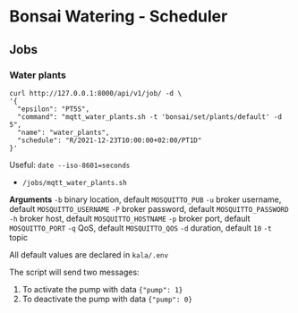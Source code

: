 # Bonsai Watering - Scheduler

## Jobs

### Water plants
```shell
curl http://127.0.0.1:8000/api/v1/job/ -d \
'{
  "epsilon": "PT5S",
  "command": "mqtt_water_plants.sh -t 'bonsai/set/plants/default' -d 5",
  "name": "water_plants",
  "schedule": "R/2021-12-23T10:00:00+02:00/PT1D"
}'
```
Useful: `date --iso-8601=seconds`

- `/jobs/mqtt_water_plants.sh`

**Arguments**
`-b` binary location, default `MOSQUITTO_PUB`
`-u` broker username, default `MOSQUITTO_USERNAME`
`-P` broker password, default `MOSQUITTO_PASSWORD`
`-h` broker host, default `MOSQUITTO_HOSTNAME`
`-p` broker port, default `MOSQUITTO_PORT`
`-q` QoS, default `MOSQUITTO_QOS`
`-d` duration, default `10`
`-t` topic

All default values are declared in `kala/.env`

The script will send two messages: 
1) To activate the pump with data `{"pump": 1}`
2) To deactivate the pump with data `{"pump": 0}`
